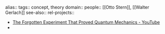 alias::
tags:: concept, theory
domain::
people:: [[Otto Stern]], [[Walter Gerlach]]
see-also::
rel-projects::


- [The Forgotten Experiment That Proved Quantum Mechanics - YouTube](https://www.youtube.com/watch?v=kgO_EEjpQHI)
-
